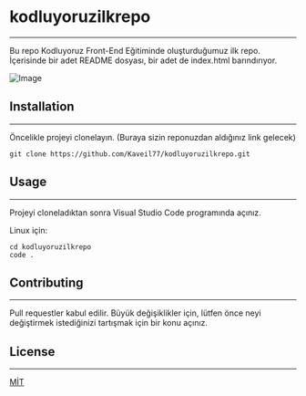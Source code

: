 # kodluyoruzilkrepo
--- 

Bu repo Kodluyoruz Front-End Eğitiminde oluşturduğumuz ilk repo. İçerisinde bir adet README dosyası, bir adet de index.html barındırıyor.

![Image](https://r.resimlink.com/eSI0zHof.png)

## Installation
---

Öncelikle projeyi clonelayın. (Buraya sizin reponuzdan aldığınız link gelecek)

`git clone https://github.com/Kaveil77/kodluyoruzilkrepo.git`

 ## Usage
 ---

Projeyi cloneladıktan sonra Visual Studio Code programında açınız.

Linux için:
```
cd kodluyoruzilkrepo
code . 
```

## Contributing
---
Pull requestler kabul edilir. Büyük değişiklikler için, lütfen önce neyi değiştirmek istediğinizi tartışmak için bir konu açınız.

## License
---
[MİT](https://choosealicense.com/licenses/mit/)